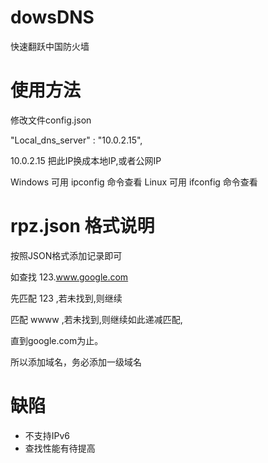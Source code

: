# dowsDNS
快速翻跃中国防火墙

# 使用方法

修改文件config.json

"Local_dns_server" : "10.0.2.15",

10.0.2.15 把此IP换成本地IP,或者公网IP

Windows 可用 ipconfig 命令查看
Linux 可用 ifconfig 命令查看
# rpz.json 格式说明

按照JSON格式添加记录即可

如查找 123.www.google.com

先匹配 123 ,若未找到,则继续

匹配 wwww ,若未找到,则继续如此递减匹配,

直到google.com为止。

所以添加域名，务必添加一级域名



# 缺陷

* 不支持IPv6
* 查找性能有待提高
